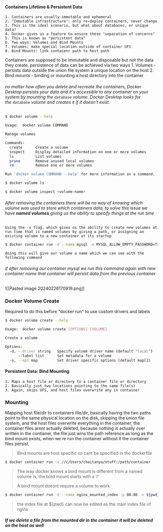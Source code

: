 
#### Containers Lifetime & Persistent Data
	1. Containers are usually immutable and ephemeral
	2. "Immutable infrastructure": only re-deploy containers, never change
	3. This is the ideal scenario, but what about databases, or unique data?
	4. Docker gives us a feature to ensure these "separation of concerns"
	5. This is known as "persistent data"
	6. Two ways: Volumes and Bind Mounts
	7. Volumes: make special location outside of container UFS
	8. Bind Mounts: link contaienr path to host path



Containers are supposed to be immutable and disposable but not the data they create. persistence of data can be achieved via two ways
	1. Volumes - persists data outside the union file system a unique location on the host
	2. Bind mounts - binding or mounting a host directory into the container
###### no matter how often you delete and recreate the containers, Docker Desktop persists your data and it's accessible to any container on your system by mounting the `database` volume. Docker Desktop looks for the `database` volume and creates it if it doesn't exist.

```sh
$ docker volume --help

Usage:  docker volume COMMAND

Manage volumes

Commands:
  create      Create a volume
  inspect     Display detailed information on one or more volumes
  ls          List volumes
  prune       Remove unused local volumes
  rm          Remove one or more volumes

Run 'docker volume COMMAND --help' for more information on a command.
```

```sh
$ docker volume ls
```

```sh
$ docker volume inspect <volume-name>
```

###### After removing the containers there will be no way of knowing which volume was used to store which containers data, to solve this issue we have ***named volumes*** giving us the ability to specify things at the run time
	Using the -v flag, which gives us the ability to create new volumes at run time that is named volumes by giving a path, or assigning an existing volume to a new container at its startup

```sh
$ docker container run -d --name mysql -e MYSQL_ALLOW_EMPTY_PASSWORD=True -v mysql-db:/var/lib/mysql mysql
```
	doing this will give our volume a name which we can see with the following command

###### if after removing our container mysql we run this command again with new container name that container will persist data from the previous container
![[Pasted image 20240226170919.png]]

### Docker Volume Create
Required to do this before "docker run" to use custom drivers and labels
	
```sh
$ docker volume create --help

Usage:  docker volume create [OPTIONS] [VOLUME]

Create a volume

Options:
  -d, --driver string   Specify volume driver name (default "local")
      --label list      Set metadata for a volume
  -o, --opt map         Set driver specific options (default map[])
```


#### Persistent Data: Bind Mounting
	1. Maps a host file or directory to a container file or directory
	2. Basically just two locations pointing to the same file(s)
	3. Again, skips UFS, and host files overwrite any in container


### Mounting
Mapping host file/dir to containers file/dir, basically having the two paths point to the same physical location on the disk, skipping the union file system, and the host files overwrite everything in the container, the container files arent actually deleted, because nothing is actually over written in the contianer, the file just wins the path reference as long as the bind mount exists, when we re run the container without it the container files persist.

>Bind mounts are host specific so cant be specified in the dockerfile

```sh
$ docker container run -v //c/Users/chaitanya/stuff:/path/container
```

> The way docker knows a bind mount is different from a named volume is, the bind mount starts with a ‘/‘


>A bind mount doesnt require a volume to work

```sh
$ docker container run -d --name nginx_mounted_index -p 80:80 -v ${pwd}:/usr/share/nginx/html nginx
```

>the index file at ${pwd} can now be edited as the main index file of nginx

##### If we delete a file from the mounted dir in the container it will be deleted on the host as well



